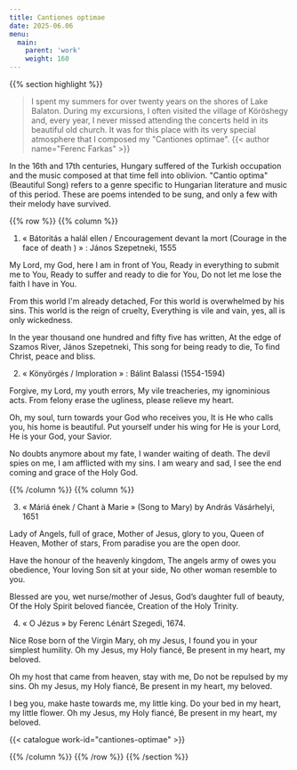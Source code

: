 ```yaml
---
title: Cantiones optimae
date: 2025-06.06
menu:
  main:
    parent: 'work'
    weight: 160
---
```


{{% section highlight %}}

> I spent my summers for over twenty years on the shores of Lake Balaton. During my excursions, I often visited the village of 
> Köröshegy and, every year, I never missed attending the concerts held in its beautiful old church. It was for this place with 
> its very special atmosphere that I composed my "Cantiones optimae".
> {{< author name="Ferenc Farkas" >}}
 
In the 16th and 17th centuries, Hungary suffered of the Turkish occupation and the music composed at that time fell into oblivion. "Cantio optima" (Beautiful Song) refers to a genre specific to Hungarian literature and music of this period. These are poems intended to be sung, and only a few with their melody have survived.

{{% row %}}
{{% column %}}

1. « Bátoritás a halál ellen / Encouragement devant la mort (Courage in the face of death ) » : János Szepetneki, 1555
   
My Lord, my God, here I am in front of You,
Ready in everything to submit me to You,
Ready to suffer and ready to die for You,
Do not let me lose the faith I have in You.

From this world I'm already detached,
For this world is overwhelmed by his sins.
This world is the reign of cruelty,
Everything is vile and vain, yes, all is only wickedness.

In the year thousand one hundred and fifty five has written,
At the edge of Szamos River, János Szepetneki,
This song for being ready to die, 
To find Christ, peace and bliss.

2. « Könyörgés / Imploration » : Bálint Balassi (1554-1594)
   
Forgive, my Lord, my youth errors,
My vile treacheries, my ignominious acts.
From felony erase the ugliness, please relieve my heart.

Oh, my soul, turn towards your God who receives you,
It is He who calls you, his home is beautiful.
Put yourself under his wing for He is your Lord, He is your God, your Savior.

No doubts anymore about my fate, I wander waiting of death.
The devil spies on me, I am afflicted with my sins.
I am weary and sad, I see the end coming and grace of the Holy God.

{{% /column %}}
{{% column %}}

3. « Máriá ének / Chant à Marie » (Song to Mary) by András Vásárhelyi, 1651 
   
Lady of Angels, full of grace,
Mother of Jesus, glory to you,
Queen of Heaven, Mother of stars,
From paradise you are the open door.

Have the honour of the heavenly kingdom,
The angels army of owes you obedience,
Your loving Son sit at your side,
No other woman resemble to you.

Blessed are you, wet nurse/mother of Jesus,
God’s daughter full of beauty,
Of the Holy Spirit beloved fiancée,
Creation of the Holy Trinity.

4. « O Jézus » by Ferenc Lénárt Szegedi, 1674.
   
Nice Rose born of the Virgin Mary, oh my Jesus,
I found you in your simplest humility.
Oh my Jesus, my Holy fiancé,
Be present in my heart, my beloved.

Oh my host that came from heaven, stay with me,
Do not be repulsed by my sins.
Oh my Jesus, my Holy fiancé,
Be present in my heart, my beloved.

I beg you, make haste towards me, my little king.
Do your bed in my heart, my little flower.
Oh my Jesus, my Holy fiancé,
Be present in my heart, my beloved.

{{< catalogue work-id="cantiones-optimae" >}}

{{% /column %}}
{{% /row %}}
{{% /section %}}
